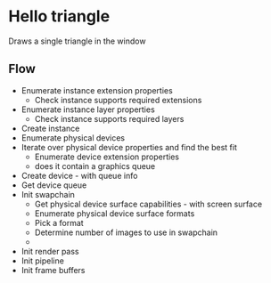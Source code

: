# Hello triangle

Draws a single triangle in the window

## Flow

- Enumerate instance extension properties
	- Check instance supports required extensions
- Enumerate instance layer properties
	- Check instance supports required layers
- Create instance
- Enumerate physical devices
- Iterate over physical device properties and find the best fit
	- Enumerate device extension properties
	- does it contain a graphics queue
- Create device - with queue info
- Get device queue
- Init swapchain
	- Get physical device surface capabilities - with screen surface
	- Enumerate physical device surface formats
	- Pick a format
	- Determine number of images to use in swapchain
	- 
- Init render pass
- Init pipeline
- Init frame buffers